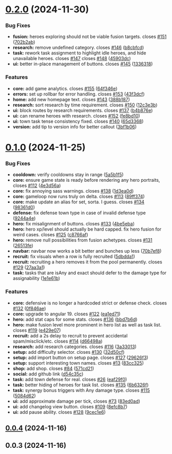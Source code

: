 # [0.2.0](https://github.com/felfhenor/hatoff/compare/v0.1.0...v0.2.0) (2024-11-30)


### Bug Fixes

* **fusion:** heroes exploring should not be viable fusion targets. closes [#151](https://github.com/felfhenor/hatoff/issues/151) ([702b2ab](https://github.com/felfhenor/hatoff/commit/702b2ab1c22db0a3627f043ea60ab2b5255e89cb))
* **research:** remove undefined category. closes [#146](https://github.com/felfhenor/hatoff/issues/146) ([b8cbfcd](https://github.com/felfhenor/hatoff/commit/b8cbfcda7d9646547da81a2b027b06b610197605))
* **task:** rework task assignment to highlight idle heroes, and hide unavailable heroes. closes [#147](https://github.com/felfhenor/hatoff/issues/147) closes [#148](https://github.com/felfhenor/hatoff/issues/148) ([45903dc](https://github.com/felfhenor/hatoff/commit/45903dc1e0efcf06b9b7c5c2e5a926b0cb8c671f))
* **ui:** better in-place management of buttons. closes [#145](https://github.com/felfhenor/hatoff/issues/145) ([1336318](https://github.com/felfhenor/hatoff/commit/1336318e419ee8b081043c33c208c3dd115ada91))


### Features

* **core:** add game analytics. closes [#155](https://github.com/felfhenor/hatoff/issues/155) ([64f346e](https://github.com/felfhenor/hatoff/commit/64f346e3d5cb1d77042c96f4bf3cce15e7c30549))
* **errors:** set up rollbar for error handling. closes [#153](https://github.com/felfhenor/hatoff/issues/153) ([43f3dcf](https://github.com/felfhenor/hatoff/commit/43f3dcffada40a07d53cec41fe7dfa60d73e37cb))
* **home:** add new homepage text. closes [#143](https://github.com/felfhenor/hatoff/issues/143) ([388b187](https://github.com/felfhenor/hatoff/commit/388b18770c7d2ca6e8c636f7b128f693d21011a5))
* **research:** sort research by time requirement. closes [#150](https://github.com/felfhenor/hatoff/issues/150) ([12c3e3b](https://github.com/felfhenor/hatoff/commit/12c3e3b3adb947e2a1a8e5e335e30336e3e1c7d0))
* **ui:** block routes by research requirements. closes [#137](https://github.com/felfhenor/hatoff/issues/137) ([b4b876e](https://github.com/felfhenor/hatoff/commit/b4b876e60fedb93c8ac0d2ff131d5d63cf708fa1))
* **ui:** can rename heroes with research. closes [#152](https://github.com/felfhenor/hatoff/issues/152) ([fe8bd10](https://github.com/felfhenor/hatoff/commit/fe8bd1093196ec340b7c2cf4ee09621f25ae5d83))
* **ui:** town task tense consistency fixed. closes [#140](https://github.com/felfhenor/hatoff/issues/140) ([65d3368](https://github.com/felfhenor/hatoff/commit/65d336834a1c09d921325e3ae452476396f1247d))
* **version:** add tip to version info for better callout ([3bf1b06](https://github.com/felfhenor/hatoff/commit/3bf1b069551f116e77ca33295bec88a731216e85))



# [0.1.0](https://github.com/felfhenor/hatoff/compare/v0.0.4...v0.1.0) (2024-11-25)


### Bug Fixes

* **cooldown:** verify cooldowns stay in range ([5a5b1f5](https://github.com/felfhenor/hatoff/commit/5a5b1f5eb3b63424517a99fc35535ce197211246))
* **core:** ensure game state is ready before rendering any hero portraits, closes [#112](https://github.com/felfhenor/hatoff/issues/112) ([4e3d56a](https://github.com/felfhenor/hatoff/commit/4e3d56ac1a5f16190b068eab3096fe9982d49ced))
* **core:** fix annoying sass warnings. closes [#138](https://github.com/felfhenor/hatoff/issues/138) ([1d3ea0d](https://github.com/felfhenor/hatoff/commit/1d3ea0d172f7ad4c7cdf0c970b92d828052fd390))
* **core:** gameloop now runs truly on delta. closes [#113](https://github.com/felfhenor/hatoff/issues/113) ([89ff374](https://github.com/felfhenor/hatoff/commit/89ff3743afccdeb671a7a26f74882efd8651fb10))
* **core:** make update an alias for set, sorta. I guess. closes [#134](https://github.com/felfhenor/hatoff/issues/134) ([98361d0](https://github.com/felfhenor/hatoff/commit/98361d0744afed592732e2aa887b468a6b540bb1))
* **defense:** fix defense town type in case of invalid defense type ([9244a4e](https://github.com/felfhenor/hatoff/commit/9244a4e3d99ba53b53e8c60371e578da7b430d8d))
* **hero:** fix misalignment of buttons. closes [#133](https://github.com/felfhenor/hatoff/issues/133) ([4be5eba](https://github.com/felfhenor/hatoff/commit/4be5eba6134e7237819fb94d01a152536b1f0536))
* **hero:** hero xp/level should actually be hard capped. fix hero fusion for weird cases. closes [#125](https://github.com/felfhenor/hatoff/issues/125) ([c8766af](https://github.com/felfhenor/hatoff/commit/c8766af6679ac81f5f157d22a2c3e94e8109be2b))
* **hero:** remove null possibilities from fusion achetypes. closes [#131](https://github.com/felfhenor/hatoff/issues/131) ([26513fe](https://github.com/felfhenor/hatoff/commit/26513fe8af5e6147e149a8117e6df9aa935505dd))
* **navbar:** navbar now works a bit better and bunches up less ([70b7ef8](https://github.com/felfhenor/hatoff/commit/70b7ef80df1a92a3355aa7f096825e3cefd3571d))
* **recruit:** fix visuals when a row is fully recruited ([5dbdda1](https://github.com/felfhenor/hatoff/commit/5dbdda1562202d49a4ba4da8c1c0762ca6a0694c))
* **recruit:** recruiting a hero removes it from the pool permanently. closes [#129](https://github.com/felfhenor/hatoff/issues/129) ([27aa3a1](https://github.com/felfhenor/hatoff/commit/27aa3a16efac5e6b22256696111ab91e189eb803))
* **task:** tasks that are isAny and exact should defer to the damage type for assignability ([1e1e61b](https://github.com/felfhenor/hatoff/commit/1e1e61bbc0f989b85f1d0547fad503c5284af1e4))


### Features

* **core:** defensive is no longer a hardcoded strict or defense check. closes [#132](https://github.com/felfhenor/hatoff/issues/132) ([0f846ae](https://github.com/felfhenor/hatoff/commit/0f846ae79e92434231ddb7f121bc0612866f4099))
* **core:** upgrade to angular 19. closes [#122](https://github.com/felfhenor/hatoff/issues/122) ([ea1ed71](https://github.com/felfhenor/hatoff/commit/ea1ed71c09eb42357b5dbf5520291f657f18b027))
* **hero:** add stat caps for some stats. closes [#136](https://github.com/felfhenor/hatoff/issues/136) ([bbd7b6d](https://github.com/felfhenor/hatoff/commit/bbd7b6de98679d99421a9376dac81596c491fba2))
* **hero:** make fusion level more prominent in hero list as well as task list. closes [#119](https://github.com/felfhenor/hatoff/issues/119) ([e429e07](https://github.com/felfhenor/hatoff/commit/e429e074fe031b4b398ac779f2f0b9cf390664d4))
* **recruit:** add a 2s delay to recruit to prevent accidental spam/misclick/etc. closes [#114](https://github.com/felfhenor/hatoff/issues/114) ([d66498a](https://github.com/felfhenor/hatoff/commit/d66498a95d785f40e0d38d8e6510dbd74e91b9ed))
* **research:** add research categories. closes [#116](https://github.com/felfhenor/hatoff/issues/116) ([3a33013](https://github.com/felfhenor/hatoff/commit/3a330131e8e7af2148ea9e8d95de0e8738628771))
* **setup:** add difficulty selector. closes [#130](https://github.com/felfhenor/hatoff/issues/130) ([32d50cf](https://github.com/felfhenor/hatoff/commit/32d50cfad5f1d219749698cfd065c93e568e2d67))
* **setup:** add import button on setup page. closes [#127](https://github.com/felfhenor/hatoff/issues/127) ([29626f3](https://github.com/felfhenor/hatoff/commit/29626f3288effe543b32c2a33c33f16c70308543))
* **setup:** support interesting town names. closes [#13](https://github.com/felfhenor/hatoff/issues/13) ([83cc325](https://github.com/felfhenor/hatoff/commit/83cc325608e201eb954ae19375e550f1635993d8))
* **shop:** add shop. closes [#84](https://github.com/felfhenor/hatoff/issues/84) ([571cd21](https://github.com/felfhenor/hatoff/commit/571cd21201b775206540b8623ae3bac13cc87858))
* **social:** add github link ([d54c35c](https://github.com/felfhenor/hatoff/commit/d54c35c2c4cc0acec1f9da4b83345a818f3d7b4f))
* **task:** add town defense for real. closes [#26](https://github.com/felfhenor/hatoff/issues/26) ([eaf29f0](https://github.com/felfhenor/hatoff/commit/eaf29f0c9a385222dba1923d4e8256666f2b715b))
* **task:** better hiding of heroes for task list. closes [#135](https://github.com/felfhenor/hatoff/issues/135) ([6b6326f](https://github.com/felfhenor/hatoff/commit/6b6326f856123f2d326a34e9c44ae742d6d7f32a))
* **task:** synergy bonus triggers with Any damage type. closes [#115](https://github.com/felfhenor/hatoff/issues/115) ([5084d62](https://github.com/felfhenor/hatoff/commit/5084d623c68d20908c27d31f4c3c4c3c219e086b))
* **ui:** add approximate damage per tick, closes [#73](https://github.com/felfhenor/hatoff/issues/73) ([83ed0ad](https://github.com/felfhenor/hatoff/commit/83ed0ad3c1d6ddf9ce68a18e11d57d312ec2e8df))
* **ui:** add changelog view button. closes [#109](https://github.com/felfhenor/hatoff/issues/109) ([8efc8b7](https://github.com/felfhenor/hatoff/commit/8efc8b7a311a391cba2fc90f95c3e2ca662f9046))
* **ui:** add pause ability. closes [#128](https://github.com/felfhenor/hatoff/issues/128) ([9cec1e6](https://github.com/felfhenor/hatoff/commit/9cec1e6a1a8ac788177c56a4272d3904655143a7))



## [0.0.4](https://github.com/felfhenor/hatoff/compare/v0.0.3...v0.0.4) (2024-11-16)



## 0.0.3 (2024-11-16)



